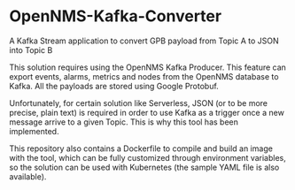 # OpenNMS-Kafka-Converter
A Kafka Stream application to convert GPB payload from Topic A to JSON into Topic B

This solution requires using the OpenNMS Kafka Producer. This feature can export events, alarms, metrics and nodes from the OpenNMS database to Kafka. All the payloads are stored using Google Protobuf.

Unfortunately, for certain solution like Serverless, JSON (or to be more precise, plain text) is required in order to use Kafka as a trigger once a new message arrive to a given Topic. This is why this tool has been implemented.

This repository also contains a Dockerfile to compile and build an image with the tool, which can be fully customized through environment variables, so the solution can be used with Kubernetes (the sample YAML file is also available).
